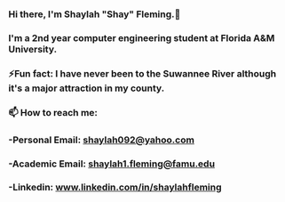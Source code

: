 ### Hi there, I'm Shaylah "Shay" Fleming.👋 
### I'm a 2nd year computer engineering student at Florida A&M University. 
### ⚡Fun fact: I have never been to the Suwannee River although it's a major attraction in my county. 
### 📫 How to reach me:
### -Personal Email: shaylah092@yahoo.com
### -Academic Email: shaylah1.fleming@famu.edu
### -Linkedin: www.linkedin.com/in/shaylahfleming
<!--
**shayflem/shayflem** is a ✨ _special_ ✨ repository because its `README.md` (this file) appears on your GitHub profile.

Here are some ideas to get you started:

- 🔭 I’m currently working on ...
- 🌱 I’m currently learning ...
- 👯 I’m looking to collaborate on ...
- 🤔 I’m looking for help with ...
- 💬 Ask me about ...
-  ...
- 😄 Pronouns: ...
  ...
-->
